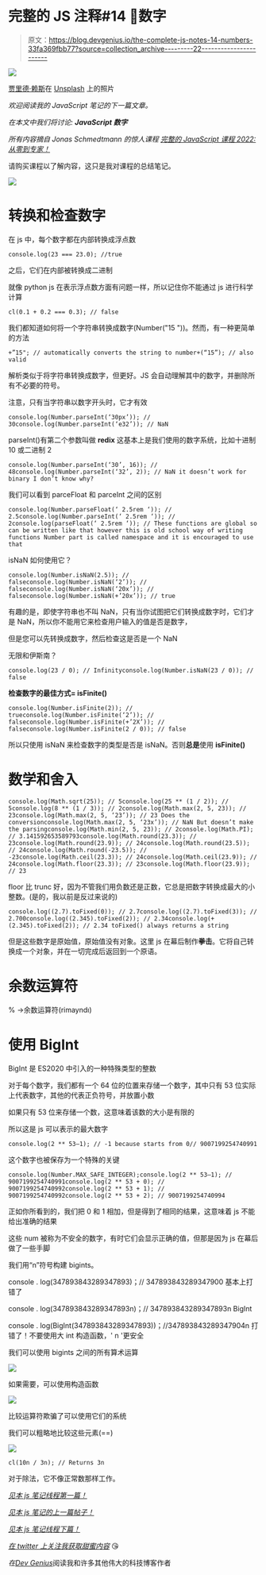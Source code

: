 # 完整的 JS 注释#14 🧵数字

> 原文：<https://blog.devgenius.io/the-complete-js-notes-14-numbers-33fa369fbb77?source=collection_archive---------22----------------------->

![](img/9ec50c63921c08dee1f86d338437e052.png)

[贾里德·赖斯](https://unsplash.com/@jareddrice?utm_source=unsplash&utm_medium=referral&utm_content=creditCopyText)在 [Unsplash](https://unsplash.com/s/photos/funny?utm_source=unsplash&utm_medium=referral&utm_content=creditCopyText) 上的照片

*欢迎阅读我的 JavaScript 笔记的下一篇文章。*

*在本文中我们将讨论:* ***JavaScript 数字***

*所有内容摘自 Jonas Schmedtmann 的惊人课程* [*完整的 JavaScript 课程 2022:从零到专家！*](https://www.udemy.com/course/the-complete-javascript-course/)

请购买课程以了解内容，这只是我对课程的总结笔记。

![](img/e72bf531d9bb92759c2350b2bfca1445.png)

# 转换和检查数字

在 js 中，每个数字都在内部转换成浮点数

```
console.log(23 === 23.0); //true
```

之后，它们在内部被转换成二进制

就像 python js 在表示浮点数方面有问题一样，所以记住你不能通过 js 进行科学计算

```
cl(0.1 + 0.2 === 0.3); // false
```

我们都知道如何将一个字符串转换成数字(Number("15 "))。然而，有一种更简单的方法

```
+”15"; // automatically converts the string to number+(“15”); // also valid
```

解析类似于将字符串转换成数字，但更好。JS 会自动理解其中的数字，并删除所有不必要的符号。

注意，只有当字符串以数字开头时，它才有效

```
console.log(Number.parseInt(‘30px’)); // 30console.log(Number.parseInt(‘e32’)); // NaN
```

parseInt()有第二个参数叫做 **redix** 这基本上是我们使用的数字系统，比如十进制 10 或二进制 2

```
console.log(Number.parseInt(‘30’, 16)); // 48console.log(Number.parseInt(‘32’, 2)); // NaN it doesn’t work for binary I don’t know why?
```

我们可以看到 parceFloat 和 parceInt 之间的区别

```
console.log(Number.parseFloat(‘ 2.5rem ‘)); // 2.5console.log(Number.parseInt(‘ 2.5rem ‘)); // 2console.log(parseFloat(‘ 2.5rem ‘)); // These functions are global so can be written like that however this is old school way of writing functions Number part is called namespace and it is encouraged to use that
```

isNaN 如何使用它？

```
console.log(Number.isNaN(2.5)); // falseconsole.log(Number.isNaN(‘2’)); // falseconsole.log(Number.isNaN(‘20x’)); // falseconsole.log(Number.isNaN(+’20x’)); // true
```

有趣的是，即使字符串也不叫 NaN，只有当你试图把它们转换成数字时，它们才是 NaN，所以你不能用它来检查用户输入的值是否是数字，

但是您可以先转换成数字，然后检查这是否是一个 NaN

无限和伊斯南？

```
console.log(23 / 0); // Infinityconsole.log(Number.isNaN(23 / 0)); // false
```

**检查数字的最佳方式= isFinite()**

```
console.log(Number.isFinite(2)); // trueconsole.log(Number.isFinite(‘2’)); // falseconsole.log(Number.isFinite(+’2X’)); // falseconsole.log(Number.isFinite(2 / 0)); // false
```

所以只使用 isNaN 来检查数字的类型是否是 isNaN。否则**总是**使用 **isFinite()**

# 数学和舍入

```
console.log(Math.sqrt(25)); // 5console.log(25 ** (1 / 2)); // 5console.log(8 ** (1 / 3)); // 2console.log(Math.max(2, 5, 23)); // 23console.log(Math.max(2, 5, ‘23’)); // 23 Does the conversionconsole.log(Math.max(2, 5, ‘23x’)); // NaN But doesn’t make the parsingconsole.log(Math.min(2, 5, 23)); // 2console.log(Math.PI); // 3.141592653589793console.log(Math.round(23.3)); // 23console.log(Math.round(23.9)); // 24console.log(Math.round(23.5)); // 24console.log(Math.round(-23.5)); // -23console.log(Math.ceil(23.3)); // 24console.log(Math.ceil(23.9)); // 24console.log(Math.floor(23.3)); // 23console.log(Math.floor(23.9)); // 23
```

floor 比 trunc 好，因为不管我们用负数还是正数，它总是把数字转换成最大的小整数。(是的，我以前是反过来说的)

```
console.log((2.7).toFixed(0)); // 2.7console.log((2.7).toFixed(3)); // 2.700console.log((2.345).toFixed(2)); // 2.34console.log(+(2.345).toFixed(2)); // 2.34 toFixed() always returns a string
```

但是这些数字是原始值，原始值没有对象。这里 js 在幕后制作**拳击**。它将自己转换成一个对象，并在一切完成后返回到一个原语。

# 余数运算符

% ->余数运算符(rimayndı)

# 使用 BigInt

BigInt 是 ES2020 中引入的一种特殊类型的整数

对于每个数字，我们都有一个 64 位的位置来存储一个数字，其中只有 53 位实际上代表数字，其他的代表正负符号，并放置小数

如果只有 53 位来存储一个数，这意味着该数的大小是有限的

所以这是 js 可以表示的最大数字

```
console.log(2 ** 53–1); // -1 because starts from 0// 9007199254740991
```

这个数字也被保存为一个特殊的关键

```
console.log(Number.MAX_SAFE_INTEGER);console.log(2 ** 53–1); // 9007199254740991console.log(2 ** 53 + 0); // 9007199254740992console.log(2 ** 53 + 1); // 9007199254740992console.log(2 ** 53 + 2); // 9007199254740994
```

正如你所看到的，我们把 0 和 1 相加，但是得到了相同的结果，这意味着 js 不能给出准确的结果

这些 num 被称为不安全的数字，有时它们会显示正确的值，但那是因为 js 在幕后做了一些手脚

我们用“n”符号构建 bigints。

console . log(347893843289347893)；// 347893843289347900 基本上打错了

console . log(347893843289347893n)；// 347893843289347893n BigInt

console . log(BigInt(347893843289347893))；//347893843289347904n 打错了！不要使用大 int 构造函数，' n '更安全

我们可以使用 bigints 之间的所有算术运算

![](img/f16bd93a64681a360e08e2b2f1d5b421.png)

如果需要，可以使用构造函数

![](img/12f755d6fc7b414c7d77898ebdd70188.png)

比较运算符欺骗了可以使用它们的系统

我们可以粗略地比较这些元素(==)

![](img/e983d5a2a6475fb9e8fd8921e6cc7b70.png)

```
cl(10n / 3n); // Returns 3n
```

对于除法，它不像正常数那样工作。

[*见本 js 笔记线程第一篇！*](https://medium.com/@barisbll/the-complete-js-notes-1-36ea76e326b3)

[*见本 js 笔记的上一篇帖子！*](https://medium.com/p/6788b076c65#8bcc-40b0449c9047)

[*见本 js 笔记线程下篇！*](https://medium.com/@barisbll/the-complete-js-notes-15-dates-f87b415eeadb)

[*在 twitter 上关注我获取甜蜜内容*](https://twitter.com/barisbll_dev) 😘

*在*[*Dev Genius*](https://blog.devgenius.io/)阅读我和许多其他伟大的科技博客作者